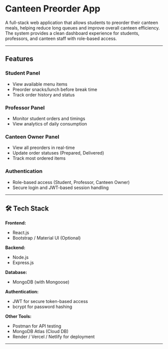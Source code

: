 # Canteen Preorder App

A full-stack web application that allows students to preorder their canteen meals, helping reduce long queues and improve overall canteen efficiency. The system provides a clean dashboard experience for students, professors, and canteen staff with role-based access.

---

## Features

### Student Panel
- View available menu items
- Preorder snacks/lunch before break time
- Track order history and status

### Professor Panel
- Monitor student orders and timings
- View analytics of daily consumption

### Canteen Owner Panel
- View all preorders in real-time
- Update order statuses (Prepared, Delivered)
- Track most ordered items

### Authentication
- Role-based access (Student, Professor, Canteen Owner)
- Secure login and JWT-based session handling

---

## 🛠️ Tech Stack

**Frontend:**
- React.js
- Bootstrap / Material UI (Optional)

**Backend:**
- Node.js
- Express.js

**Database:**
- MongoDB (with Mongoose)

**Authentication:**
- JWT for secure token-based access
- bcrypt for password hashing

**Other Tools:**
- Postman for API testing
- MongoDB Atlas (Cloud DB)
- Render / Vercel / Netlify for deployment

---



